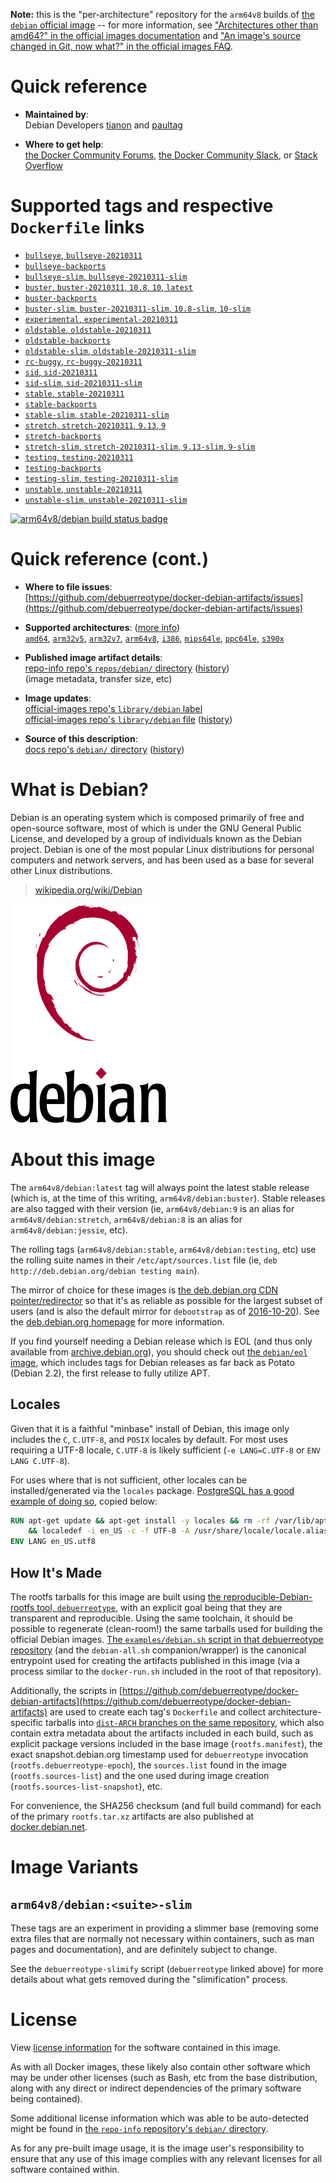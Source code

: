 <!--

********************************************************************************

WARNING:

    DO NOT EDIT "debian/README.md"

    IT IS AUTO-GENERATED

    (from the other files in "debian/" combined with a set of templates)

********************************************************************************

-->

**Note:** this is the "per-architecture" repository for the `arm64v8` builds of [the `debian` official image](https://hub.docker.com/_/debian) -- for more information, see ["Architectures other than amd64?" in the official images documentation](https://github.com/docker-library/official-images#architectures-other-than-amd64) and ["An image's source changed in Git, now what?" in the official images FAQ](https://github.com/docker-library/faq#an-images-source-changed-in-git-now-what).

# Quick reference

-	**Maintained by**:  
	Debian Developers [tianon](https://qa.debian.org/developer.php?login=tianon) and [paultag](https://qa.debian.org/developer.php?login=paultag)

-	**Where to get help**:  
	[the Docker Community Forums](https://forums.docker.com/), [the Docker Community Slack](https://dockr.ly/slack), or [Stack Overflow](https://stackoverflow.com/search?tab=newest&q=docker)

# Supported tags and respective `Dockerfile` links

-	[`bullseye`, `bullseye-20210311`](https://github.com/debuerreotype/docker-debian-artifacts/blob/a6edcd81ffbf31257bd6d56b887483044dee6064/bullseye/Dockerfile)
-	[`bullseye-backports`](https://github.com/debuerreotype/docker-debian-artifacts/blob/a6edcd81ffbf31257bd6d56b887483044dee6064/bullseye/backports/Dockerfile)
-	[`bullseye-slim`, `bullseye-20210311-slim`](https://github.com/debuerreotype/docker-debian-artifacts/blob/a6edcd81ffbf31257bd6d56b887483044dee6064/bullseye/slim/Dockerfile)
-	[`buster`, `buster-20210311`, `10.8`, `10`, `latest`](https://github.com/debuerreotype/docker-debian-artifacts/blob/a6edcd81ffbf31257bd6d56b887483044dee6064/buster/Dockerfile)
-	[`buster-backports`](https://github.com/debuerreotype/docker-debian-artifacts/blob/a6edcd81ffbf31257bd6d56b887483044dee6064/buster/backports/Dockerfile)
-	[`buster-slim`, `buster-20210311-slim`, `10.8-slim`, `10-slim`](https://github.com/debuerreotype/docker-debian-artifacts/blob/a6edcd81ffbf31257bd6d56b887483044dee6064/buster/slim/Dockerfile)
-	[`experimental`, `experimental-20210311`](https://github.com/debuerreotype/docker-debian-artifacts/blob/a6edcd81ffbf31257bd6d56b887483044dee6064/experimental/Dockerfile)
-	[`oldstable`, `oldstable-20210311`](https://github.com/debuerreotype/docker-debian-artifacts/blob/a6edcd81ffbf31257bd6d56b887483044dee6064/oldstable/Dockerfile)
-	[`oldstable-backports`](https://github.com/debuerreotype/docker-debian-artifacts/blob/a6edcd81ffbf31257bd6d56b887483044dee6064/oldstable/backports/Dockerfile)
-	[`oldstable-slim`, `oldstable-20210311-slim`](https://github.com/debuerreotype/docker-debian-artifacts/blob/a6edcd81ffbf31257bd6d56b887483044dee6064/oldstable/slim/Dockerfile)
-	[`rc-buggy`, `rc-buggy-20210311`](https://github.com/debuerreotype/docker-debian-artifacts/blob/a6edcd81ffbf31257bd6d56b887483044dee6064/rc-buggy/Dockerfile)
-	[`sid`, `sid-20210311`](https://github.com/debuerreotype/docker-debian-artifacts/blob/a6edcd81ffbf31257bd6d56b887483044dee6064/sid/Dockerfile)
-	[`sid-slim`, `sid-20210311-slim`](https://github.com/debuerreotype/docker-debian-artifacts/blob/a6edcd81ffbf31257bd6d56b887483044dee6064/sid/slim/Dockerfile)
-	[`stable`, `stable-20210311`](https://github.com/debuerreotype/docker-debian-artifacts/blob/a6edcd81ffbf31257bd6d56b887483044dee6064/stable/Dockerfile)
-	[`stable-backports`](https://github.com/debuerreotype/docker-debian-artifacts/blob/a6edcd81ffbf31257bd6d56b887483044dee6064/stable/backports/Dockerfile)
-	[`stable-slim`, `stable-20210311-slim`](https://github.com/debuerreotype/docker-debian-artifacts/blob/a6edcd81ffbf31257bd6d56b887483044dee6064/stable/slim/Dockerfile)
-	[`stretch`, `stretch-20210311`, `9.13`, `9`](https://github.com/debuerreotype/docker-debian-artifacts/blob/a6edcd81ffbf31257bd6d56b887483044dee6064/stretch/Dockerfile)
-	[`stretch-backports`](https://github.com/debuerreotype/docker-debian-artifacts/blob/a6edcd81ffbf31257bd6d56b887483044dee6064/stretch/backports/Dockerfile)
-	[`stretch-slim`, `stretch-20210311-slim`, `9.13-slim`, `9-slim`](https://github.com/debuerreotype/docker-debian-artifacts/blob/a6edcd81ffbf31257bd6d56b887483044dee6064/stretch/slim/Dockerfile)
-	[`testing`, `testing-20210311`](https://github.com/debuerreotype/docker-debian-artifacts/blob/a6edcd81ffbf31257bd6d56b887483044dee6064/testing/Dockerfile)
-	[`testing-backports`](https://github.com/debuerreotype/docker-debian-artifacts/blob/a6edcd81ffbf31257bd6d56b887483044dee6064/testing/backports/Dockerfile)
-	[`testing-slim`, `testing-20210311-slim`](https://github.com/debuerreotype/docker-debian-artifacts/blob/a6edcd81ffbf31257bd6d56b887483044dee6064/testing/slim/Dockerfile)
-	[`unstable`, `unstable-20210311`](https://github.com/debuerreotype/docker-debian-artifacts/blob/a6edcd81ffbf31257bd6d56b887483044dee6064/unstable/Dockerfile)
-	[`unstable-slim`, `unstable-20210311-slim`](https://github.com/debuerreotype/docker-debian-artifacts/blob/a6edcd81ffbf31257bd6d56b887483044dee6064/unstable/slim/Dockerfile)

[![arm64v8/debian build status badge](https://img.shields.io/jenkins/s/https/doi-janky.infosiftr.net/job/multiarch/job/arm64v8/job/debian.svg?label=arm64v8/debian%20%20build%20job)](https://doi-janky.infosiftr.net/job/multiarch/job/arm64v8/job/debian/)

# Quick reference (cont.)

-	**Where to file issues**:  
	[https://github.com/debuerreotype/docker-debian-artifacts/issues](https://github.com/debuerreotype/docker-debian-artifacts/issues)

-	**Supported architectures**: ([more info](https://github.com/docker-library/official-images#architectures-other-than-amd64))  
	[`amd64`](https://hub.docker.com/r/amd64/debian/), [`arm32v5`](https://hub.docker.com/r/arm32v5/debian/), [`arm32v7`](https://hub.docker.com/r/arm32v7/debian/), [`arm64v8`](https://hub.docker.com/r/arm64v8/debian/), [`i386`](https://hub.docker.com/r/i386/debian/), [`mips64le`](https://hub.docker.com/r/mips64le/debian/), [`ppc64le`](https://hub.docker.com/r/ppc64le/debian/), [`s390x`](https://hub.docker.com/r/s390x/debian/)

-	**Published image artifact details**:  
	[repo-info repo's `repos/debian/` directory](https://github.com/docker-library/repo-info/blob/master/repos/debian) ([history](https://github.com/docker-library/repo-info/commits/master/repos/debian))  
	(image metadata, transfer size, etc)

-	**Image updates**:  
	[official-images repo's `library/debian` label](https://github.com/docker-library/official-images/issues?q=label%3Alibrary%2Fdebian)  
	[official-images repo's `library/debian` file](https://github.com/docker-library/official-images/blob/master/library/debian) ([history](https://github.com/docker-library/official-images/commits/master/library/debian))

-	**Source of this description**:  
	[docs repo's `debian/` directory](https://github.com/docker-library/docs/tree/master/debian) ([history](https://github.com/docker-library/docs/commits/master/debian))

# What is Debian?

Debian is an operating system which is composed primarily of free and open-source software, most of which is under the GNU General Public License, and developed by a group of individuals known as the Debian project. Debian is one of the most popular Linux distributions for personal computers and network servers, and has been used as a base for several other Linux distributions.

> [wikipedia.org/wiki/Debian](https://en.wikipedia.org/wiki/Debian)

![logo](https://raw.githubusercontent.com/docker-library/docs/b449be7df57e9ed9086bb5821bfb5d6cdc5d67a4/debian/logo.png)

# About this image

The `arm64v8/debian:latest` tag will always point the latest stable release (which is, at the time of this writing, `arm64v8/debian:buster`). Stable releases are also tagged with their version (ie, `arm64v8/debian:9` is an alias for `arm64v8/debian:stretch`, `arm64v8/debian:8` is an alias for `arm64v8/debian:jessie`, etc).

The rolling tags (`arm64v8/debian:stable`, `arm64v8/debian:testing`, etc) use the rolling suite names in their `/etc/apt/sources.list` file (ie, `deb http://deb.debian.org/debian testing main`).

The mirror of choice for these images is [the deb.debian.org CDN pointer/redirector](https://deb.debian.org) so that it's as reliable as possible for the largest subset of users (and is also the default mirror for `debootstrap` as of [2016-10-20](https://anonscm.debian.org/cgit/d-i/debootstrap.git/commit/?id=9e8bc60ad1ccf3a25ce7890526b70059f3e770de)). See the [deb.debian.org homepage](https://deb.debian.org) for more information.

If you find yourself needing a Debian release which is EOL (and thus only available from [archive.debian.org](http://archive.debian.org)), you should check out [the `debian/eol` image](https://hub.docker.com/r/debian/eol/), which includes tags for Debian releases as far back as Potato (Debian 2.2), the first release to fully utilize APT.

## Locales

Given that it is a faithful "minbase" install of Debian, this image only includes the `C`, `C.UTF-8`, and `POSIX` locales by default. For most uses requiring a UTF-8 locale, `C.UTF-8` is likely sufficient (`-e LANG=C.UTF-8` or `ENV LANG C.UTF-8`).

For uses where that is not sufficient, other locales can be installed/generated via the `locales` package. [PostgreSQL has a good example of doing so](https://github.com/docker-library/postgres/blob/69bc540ecfffecce72d49fa7e4a46680350037f9/9.6/Dockerfile#L21-L24), copied below:

```dockerfile
RUN apt-get update && apt-get install -y locales && rm -rf /var/lib/apt/lists/* \
	&& localedef -i en_US -c -f UTF-8 -A /usr/share/locale/locale.alias en_US.UTF-8
ENV LANG en_US.utf8
```

## How It's Made

The rootfs tarballs for this image are built using [the reproducible-Debian-rootfs tool, `debuerreotype`](https://github.com/debuerreotype/debuerreotype), with an explicit goal being that they are transparent and reproducible. Using the same toolchain, it should be possible to regenerate (clean-room!) the same tarballs used for building the official Debian images. [The `examples/debian.sh` script in that debuerreotype repository](https://github.com/debuerreotype/debuerreotype/blob/master/examples/debian.sh) (and the `debian-all.sh` companion/wrapper) is the canonical entrypoint used for creating the artifacts published in this image (via a process similar to the `docker-run.sh` included in the root of that repository).

Additionally, the scripts in [https://github.com/debuerreotype/docker-debian-artifacts](https://github.com/debuerreotype/docker-debian-artifacts) are used to create each tag's `Dockerfile` and collect architecture-specific tarballs into [`dist-ARCH` branches on the same repository](https://github.com/debuerreotype/docker-debian-artifacts/branches), which also contain extra metadata about the artifacts included in each build, such as explicit package versions included in the base image (`rootfs.manifest`), the exact snapshot.debian.org timestamp used for `debuerreotype` invocation (`rootfs.debuerreotype-epoch`), the `sources.list` found in the image (`rootfs.sources-list`) and the one used during image creation (`rootfs.sources-list-snapshot`), etc.

For convenience, the SHA256 checksum (and full build command) for each of the primary `rootfs.tar.xz` artifacts are also published at [docker.debian.net](https://docker.debian.net/).

# Image Variants

## `arm64v8/debian:<suite>-slim`

These tags are an experiment in providing a slimmer base (removing some extra files that are normally not necessary within containers, such as man pages and documentation), and are definitely subject to change.

See the `debuerreotype-slimify` script (`debuerreotype` linked above) for more details about what gets removed during the "slimification" process.

# License

View [license information](https://www.debian.org/social_contract#guidelines) for the software contained in this image.

As with all Docker images, these likely also contain other software which may be under other licenses (such as Bash, etc from the base distribution, along with any direct or indirect dependencies of the primary software being contained).

Some additional license information which was able to be auto-detected might be found in [the `repo-info` repository's `debian/` directory](https://github.com/docker-library/repo-info/tree/master/repos/debian).

As for any pre-built image usage, it is the image user's responsibility to ensure that any use of this image complies with any relevant licenses for all software contained within.
